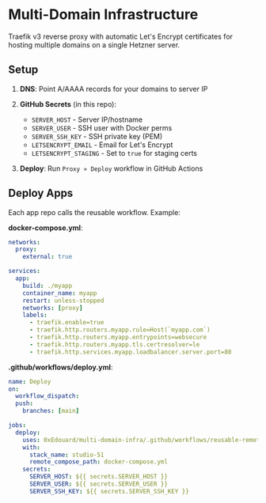 # Multi-Domain Infrastructure

Traefik v3 reverse proxy with automatic Let's Encrypt certificates for hosting multiple domains on a single Hetzner server.

## Setup

1. **DNS**: Point A/AAAA records for your domains to server IP
2. **GitHub Secrets** (in this repo):

   - `SERVER_HOST` - Server IP/hostname
   - `SERVER_USER` - SSH user with Docker perms
   - `SERVER_SSH_KEY` - SSH private key (PEM)
   - `LETSENCRYPT_EMAIL` - Email for Let's Encrypt
   - `LETSENCRYPT_STAGING` - Set to `true` for staging certs

3. **Deploy**: Run `Proxy » Deploy` workflow in GitHub Actions

## Deploy Apps

Each app repo calls the reusable workflow. Example:

**docker-compose.yml**:

```yaml
networks:
  proxy:
    external: true

services:
  app:
    build: ./myapp
    container_name: myapp
    restart: unless-stopped
    networks: [proxy]
    labels:
      - traefik.enable=true
      - traefik.http.routers.myapp.rule=Host(`myapp.com`)
      - traefik.http.routers.myapp.entrypoints=websecure
      - traefik.http.routers.myapp.tls.certresolver=le
      - traefik.http.services.myapp.loadbalancer.server.port=80
```

**.github/workflows/deploy.yml**:

```yaml
name: Deploy
on:
  workflow_dispatch:
  push:
    branches: [main]

jobs:
  deploy:
    uses: 0xEdouard/multi-domain-infra/.github/workflows/reusable-remote-deploy.yml@main
    with:
      stack_name: studio-51
      remote_compose_path: docker-compose.yml
    secrets:
      SERVER_HOST: ${{ secrets.SERVER_HOST }}
      SERVER_USER: ${{ secrets.SERVER_USER }}
      SERVER_SSH_KEY: ${{ secrets.SERVER_SSH_KEY }}
```
